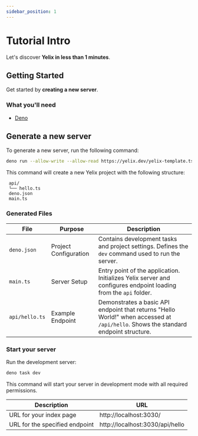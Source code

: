 ```yaml
---
sidebar_position: 1
---
```


# Tutorial Intro

Let's discover **Yelix in less than 1 minutes**.

## Getting Started

Get started by **creating a new server**.

### What you'll need

- [Deno](https://docs.deno.com/runtime/getting_started/installation/)

## Generate a new server

To generate a new server, run the following command:

```bash
deno run --allow-write --allow-read https://yelix.dev/yelix-template.ts
```

This command will create a new Yelix project with the following structure:

```
 api/
 └── hello.ts
 deno.json
 main.ts
```

### Generated Files

| File | Purpose | Description |
|------|---------|-------------|
| `deno.json` | Project Configuration | Contains development tasks and project settings. Defines the `dev` command used to run the server. |
| `main.ts` | Server Setup | Entry point of the application. Initializes Yelix server and configures endpoint loading from the `api` folder. |
| `api/hello.ts` | Example Endpoint | Demonstrates a basic API endpoint that returns "Hello World!" when accessed at `/api/hello`. Shows the standard endpoint structure. |

### Start your server

Run the development server:

```bash
deno task dev
```

This command will start your server in development mode with all required permissions.

| Description | URL |
|------------|-----|
| URL for your index page | http://localhost:3030/ |
| URL for the specified endpoint | http://localhost:3030/api/hello |
